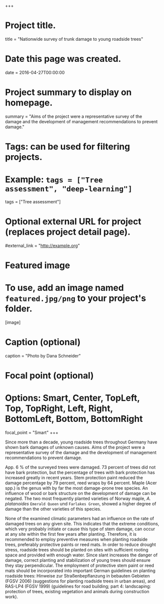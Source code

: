 +++
# Project title.
title = "Nationwide survey of trunk damage to young roadside trees"

# Date this page was created.
date = 2016-04-27T00:00:00

# Project summary to display on homepage.
summary = "Aims of the project were a representative survey of the damage and the development of management recommendations to prevent damage."

# Tags: can be used for filtering projects.
# Example: `tags = ["Tree assessment", "deep-learning"]`
tags = ["Tree assessment"]

# Optional external URL for project (replaces project detail page).
#external_link = "http://example.org"

# Featured image
# To use, add an image named `featured.jpg/png` to your project's folder. 
[image]
  # Caption (optional)
  caption = "Photo by Dana Schneider"

  # Focal point (optional)
  # Options: Smart, Center, TopLeft, Top, TopRight, Left, Right, BottomLeft, Bottom, BottomRight
  focal_point = "Smart"
+++

Since more than a decade, young roadside trees throughout
Germany have shown bark damages of unknown causes. Aims of the project
were a representative survey of the damage and the development of
management recommendations to prevent damage. 

App. 6 % of the surveyed
trees were damaged. 73 percent of trees did not have bark protection,
but the percentage of trees with bark protection has increased greatly
in recent years. Stem protection paint reduced the damage percentage by 79 percent, reed wraps by 64 percent.  Maple
(Acer spp.) is the genus with by far the most damage-prone tree
species. An influence of wood or bark structure on the development of
damage can be negated. The two most frequently planted varieties of
Norway maple, *A. platanoides* `Emerald Queen` und `Farlakes Green`,
showed a higher degree of damage than the other varieties of this
species.

None of the examined climatic parameters had an influence on the rate of damaged trees on any given site.
This indicates that the extreme conditions, which very probably initiate or cause this type of stem damage,
can occur at any site within the first few years after planting. Therefore, it is recommended to employ
preventive measures when planting roadside trees, preferably protective paints or reed mats. In order to
reduce drought stress, roadside trees should be planted on sites with sufficient rooting space and provided
with enough water. Since slant increases the danger of damage, correct planting and stabilization of young
trees should ensure they stay perpendicular.
The employment of protective stem paint or reed mats should be incorporated into important German
guidelines on planting roadside trees: Hinweise zur Straßenbepflanzung in bebauten Gebieten (FGSV
2006) (suggestions for planting roadside trees in urban areas), and
RAS-LP4 (FGSV 1999) (guidelines for road building; part 4: landscaping: protection of trees, existing vegetation and animals during construction
work).
